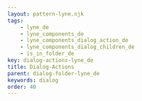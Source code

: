 ```yaml
---
layout: pattern-lyne.njk
tags: 
    - lyne_de
    - lyne_components_de
    - lyne_components_dialog_action_de
    - lyne_components_dialog_children_de
    - is_in_folder_de
key: dialog-actions-lyne_de
title: Dialog-Actions
parent: dialog-folder-lyne_de
keywords: dialog
order: 40
---
```

